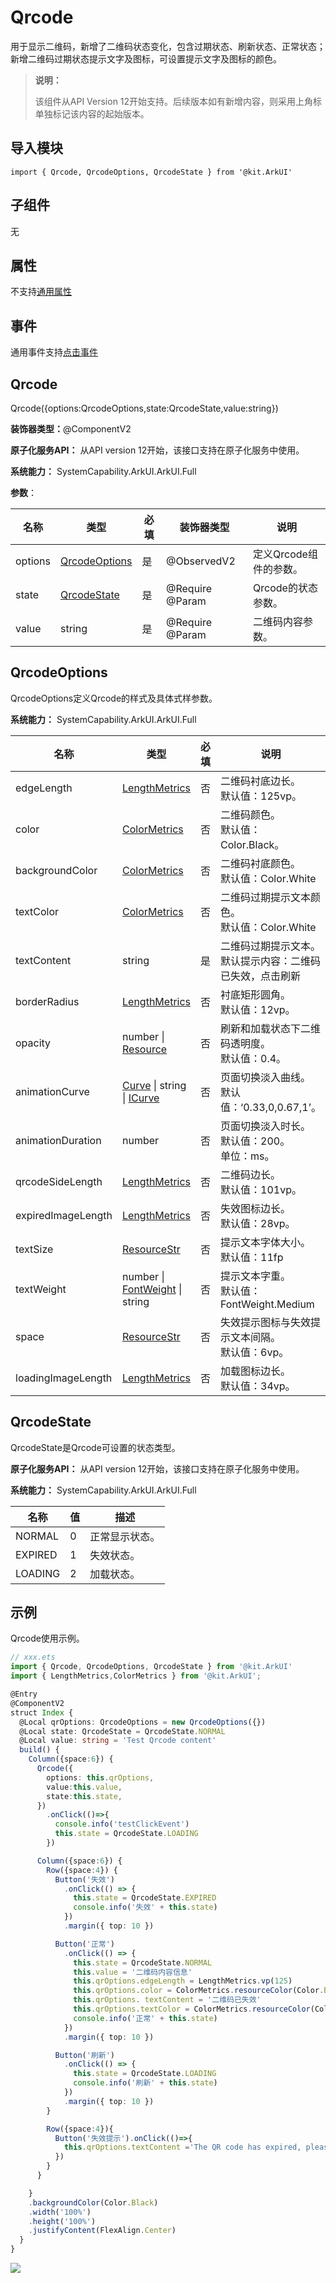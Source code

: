 #  Qrcode

用于显示二维码，新增了二维码状态变化，包含过期状态、刷新状态、正常状态；新增二维码过期状态提示文字及图标，可设置提示文字及图标的颜色。

> **说明：**
>
> 该组件从API Version 12开始支持。后续版本如有新增内容，则采用上角标单独标记该内容的起始版本。

## 导入模块

```
import { Qrcode, QrcodeOptions, QrcodeState } from '@kit.ArkUI'
```

## 子组件

无

## 属性
不支持[通用属性](ts-universal-attributes-size.md)

## 事件
通用事件支持[点击事件](ts-universal-events-click.md)

## Qrcode

Qrcode({options:QrcodeOptions,state:QrcodeState,value:string})

**装饰器类型：**@ComponentV2

**原子化服务API：** 从API version 12开始，该接口支持在原子化服务中使用。

**系统能力：** SystemCapability.ArkUI.ArkUI.Full

**参数**：

| 名称    | 类型                            | 必填 | 装饰器类型      | 说明                   |
| ------- | ------------------------------- | ---- | --------------- | ---------------------- |
| options | [QrcodeOptions](#qrcodeoptions) | 是   | @ObservedV2     | 定义Qrcode组件的参数。 |
| state   | [QrcodeState](#qrcodestate)     | 是   | @Require @Param | Qrcode的状态参数。       |
| value   | string                          | 是   | @Require @Param | 二维码内容参数。         |



## QrcodeOptions

QrcodeOptions定义Qrcode的样式及具体式样参数。

**系统能力：** SystemCapability.ArkUI.ArkUI.Full

| 名称               | 类型                           | 必填 | 说明                                                         |
| ------------------ | ------------------------------ | ---- | ------------------------------------------------------------ |
| edgeLength         | [LengthMetrics](../js-apis-arkui-graphics.md#lengthmetrics12)                  | 否   | 二维码衬底边长。<br/>默认值：125vp。                         |
| color              | [ColorMetrics](../js-apis-arkui-graphics.md#colormetrics12)                   | 否   | 二维码颜色。<br>默认值：Color.Black。                        |
| backgroundColor    | [ColorMetrics](../js-apis-arkui-graphics.md#colormetrics12)                   | 否   | 二维码衬底颜色。<br>默认值：Color.White                      |
| textColor          | [ColorMetrics](../js-apis-arkui-graphics.md#colormetrics12)                   | 否   | 二维码过期提示文本颜色。<br>默认值：Color.White              |
| textContent        | string                         | 是   | 二维码过期提示文本。<br/>默认提示内容：二维码已失效，点击刷新 |
| borderRadius       | [LengthMetrics](../js-apis-arkui-graphics.md#lengthmetrics12)                  | 否   | 衬底矩形圆角。<br/>默认值：12vp。                            |
| opacity            | number \| [Resource](ts-types.md#Resource)             | 否   | 刷新和加载状态下二维码透明度。<br/>默认值：0.4。             |
| animationCurve     | [Curve](ts-appendix-enums.md#curve) \| string \| [ICurve](../js-apis-curve.md#icurve)      | 否   | 页面切换淡入曲线。<br/>默认值：‘0.33,0,0.67,1’。             |
| animationDuration  | number                         | 否   | 页面切换淡入时长。<br/>默认值：200。<br/>单位：ms。          |
| qrcodeSideLength   | [LengthMetrics](../js-apis-arkui-graphics.md#lengthmetrics12)                  | 否   | 二维码边长。<br/>默认值：101vp。                             |
| expiredImageLength | [LengthMetrics](../js-apis-arkui-graphics.md#lengthmetrics12)                  | 否   | 失效图标边长。<br/>默认值：28vp。                            |
| textSize           | [ResourceStr](ts-types.md#resourcestr)                    | 否   | 提示文本字体大小。<br/>默认值：11fp                          |
| textWeight         | number \| [FontWeight](ts-appendix-enums.md#fontweight) \| string | 否   | 提示文本字重。<br/>默认值：FontWeight.Medium                 |
| space              | [ResourceStr](ts-types.md#resourcestr)                    | 否   | 失效提示图标与失效提示文本间隔。<br/>默认值：6vp。           |
| loadingImageLength | [LengthMetrics](../js-apis-arkui-graphics.md#lengthmetrics12)                  | 否   | 加载图标边长。<br/>默认值：34vp。                            |

## QrcodeState

QrcodeState是Qrcode可设置的状态类型。

**原子化服务API：** 从API version 12开始，该接口支持在原子化服务中使用。

**系统能力：** SystemCapability.ArkUI.ArkUI.Full

| 名称    | 值   | 描述           |
| ------- | ---- | -------------- |
| NORMAL  | 0    | 正常显示状态。 |
| EXPIRED | 1    | 失效状态。     |
| LOADING | 2    | 加载状态。     |


## 示例

Qrcode使用示例。

```ts
// xxx.ets
import { Qrcode, QrcodeOptions, QrcodeState } from '@kit.ArkUI'
import { LengthMetrics,ColorMetrics } from '@kit.ArkUI';

@Entry
@ComponentV2
struct Index {
  @Local qrOptions: QrcodeOptions = new QrcodeOptions({})
  @Local state: QrcodeState = QrcodeState.NORMAL
  @Local value: string = 'Test Qrcode content'
  build() {
    Column({space:6}) {
      Qrcode({
        options: this.qrOptions,
        value:this.value,
        state:this.state,
      })
        .onClick(()=>{
          console.info('testClickEvent')
          this.state = QrcodeState.LOADING
        })

      Column({space:6}) {
        Row({space:4}) {
          Button('失效')
            .onClick(() => {
              this.state = QrcodeState.EXPIRED
              console.info('失效' + this.state)
            })
            .margin({ top: 10 })

          Button('正常')
            .onClick(() => {
              this.state = QrcodeState.NORMAL
              this.value = '二维码内容信息'
              this.qrOptions.edgeLength = LengthMetrics.vp(125)
              this.qrOptions.color = ColorMetrics.resourceColor(Color.Black)
              this.qrOptions. textContent = '二维码已失效'
              this.qrOptions.textColor = ColorMetrics.resourceColor(Color.White)
              console.info('正常' + this.state)
            })
            .margin({ top: 10 })

          Button('刷新')
            .onClick(() => {
              this.state = QrcodeState.LOADING
              console.info('刷新' + this.state)
            })
            .margin({ top: 10 })
        }

        Row({space:4}){
          Button('失效提示').onClick(()=>{
            this.qrOptions.textContent ='The QR code has expired, please refresh'
          })
        }
      }

    }
    .backgroundColor(Color.Black)
    .width('100%')
    .height('100%')
    .justifyContent(FlexAlign.Center)
  }
}

```

![](figures/advanced_qrcode.png)

